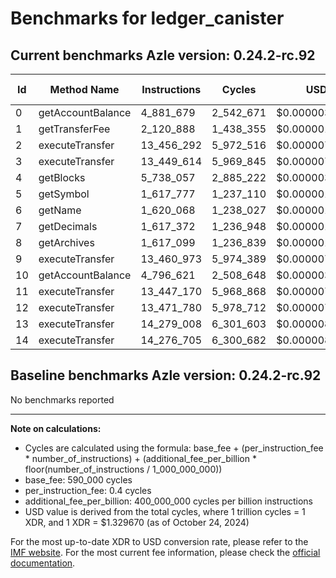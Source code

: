 # Benchmarks for ledger_canister

## Current benchmarks Azle version: 0.24.2-rc.92

| Id  | Method Name       | Instructions | Cycles    | USD           | USD/Million Calls |
| --- | ----------------- | ------------ | --------- | ------------- | ----------------- |
| 0   | getAccountBalance | 4_881_679    | 2_542_671 | $0.0000033809 | $3.38             |
| 1   | getTransferFee    | 2_120_888    | 1_438_355 | $0.0000019125 | $1.91             |
| 2   | executeTransfer   | 13_456_292   | 5_972_516 | $0.0000079415 | $7.94             |
| 3   | executeTransfer   | 13_449_614   | 5_969_845 | $0.0000079379 | $7.93             |
| 4   | getBlocks         | 5_738_057    | 2_885_222 | $0.0000038364 | $3.83             |
| 5   | getSymbol         | 1_617_777    | 1_237_110 | $0.0000016449 | $1.64             |
| 6   | getName           | 1_620_068    | 1_238_027 | $0.0000016462 | $1.64             |
| 7   | getDecimals       | 1_617_372    | 1_236_948 | $0.0000016447 | $1.64             |
| 8   | getArchives       | 1_617_099    | 1_236_839 | $0.0000016446 | $1.64             |
| 9   | executeTransfer   | 13_460_973   | 5_974_389 | $0.0000079440 | $7.94             |
| 10  | getAccountBalance | 4_796_621    | 2_508_648 | $0.0000033357 | $3.33             |
| 11  | executeTransfer   | 13_447_170   | 5_968_868 | $0.0000079366 | $7.93             |
| 12  | executeTransfer   | 13_471_780   | 5_978_712 | $0.0000079497 | $7.94             |
| 13  | executeTransfer   | 14_279_008   | 6_301_603 | $0.0000083791 | $8.37             |
| 14  | executeTransfer   | 14_276_705   | 6_300_682 | $0.0000083778 | $8.37             |

## Baseline benchmarks Azle version: 0.24.2-rc.92

No benchmarks reported

---

**Note on calculations:**

-   Cycles are calculated using the formula: base_fee + (per_instruction_fee \* number_of_instructions) + (additional_fee_per_billion \* floor(number_of_instructions / 1_000_000_000))
-   base_fee: 590_000 cycles
-   per_instruction_fee: 0.4 cycles
-   additional_fee_per_billion: 400_000_000 cycles per billion instructions
-   USD value is derived from the total cycles, where 1 trillion cycles = 1 XDR, and 1 XDR = $1.329670 (as of October 24, 2024)

For the most up-to-date XDR to USD conversion rate, please refer to the [IMF website](https://www.imf.org/external/np/fin/data/rms_sdrv.aspx).
For the most current fee information, please check the [official documentation](https://internetcomputer.org/docs/current/developer-docs/gas-cost#execution).
